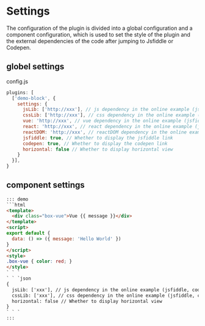 # Settings

The configuration of the plugin is divided into a global configuration and a component configuration, which is used to set the style of the plugin and the external dependencies of the code after jumping to Jsfiddle or Codepen.

## globel settings

config.js
```js
plugins: [
  ['demo-block', {
    settings: {
      jsLib: ['http://xxx'], // js dependency in the online example (jsfiddle, codepen)
      cssLib: ['http://xxx'], // css dependency in the online example (jsfiddle, codepen)
      vue: 'http://xxx', // vue dependency in the online example (jsfiddle, codepen)
      react: 'http://xxx', // react dependency in the online example (jsfiddle, codepen)
      reactDOM: 'http://xxx', // reactDOM dependency in the online example (jsfiddle, codepen)
      jsfiddle: true, // Whether to display the jsfiddle link
      codepen: true, // Whether to display the codepen link
      horizontal: false // Whether to display horizontal view
    }
  }],
}
```

## component settings

```html
::: demo
```html
<template>
  <div class="box-vue">Vue {{ message }}</div>
</template>
<script>
export default {
  data: () => ({ message: 'Hello World' })
}
</script>
<style>
.box-vue { color: red; }
</style>
` ` `
` ` `json
{
  jsLib: ['xxx'], // js dependency in the online example (jsfiddle, codepen)
  cssLib: ['xxx'], // css dependency in the online example (jsfiddle, codepen)
  horizontal: false // Whether to display horizontal view
}
` ` `
:::
```
